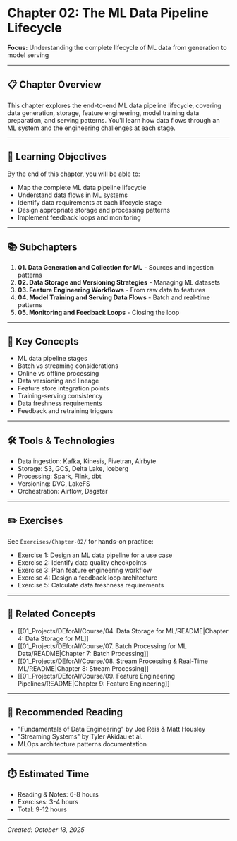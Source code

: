 # Chapter 02: The ML Data Pipeline Lifecycle

**Focus:** Understanding the complete lifecycle of ML data from generation to model serving

---

## 📋 Chapter Overview

This chapter explores the end-to-end ML data pipeline lifecycle, covering data generation, storage, feature engineering, model training data preparation, and serving patterns. You'll learn how data flows through an ML system and the engineering challenges at each stage.

---

## 🎯 Learning Objectives

By the end of this chapter, you will be able to:
- Map the complete ML data pipeline lifecycle
- Understand data flows in ML systems
- Identify data requirements at each lifecycle stage
- Design appropriate storage and processing patterns
- Implement feedback loops and monitoring

---

## 📚 Subchapters

1. **01. Data Generation and Collection for ML** - Sources and ingestion patterns
2. **02. Data Storage and Versioning Strategies** - Managing ML datasets
3. **03. Feature Engineering Workflows** - From raw data to features
4. **04. Model Training and Serving Data Flows** - Batch and real-time patterns
5. **05. Monitoring and Feedback Loops** - Closing the loop

---

## 🔑 Key Concepts

- ML data pipeline stages
- Batch vs streaming considerations
- Online vs offline processing
- Data versioning and lineage
- Feature store integration points
- Training-serving consistency
- Data freshness requirements
- Feedback and retraining triggers

---

## 🛠️ Tools & Technologies

- Data ingestion: Kafka, Kinesis, Fivetran, Airbyte
- Storage: S3, GCS, Delta Lake, Iceberg
- Processing: Spark, Flink, dbt
- Versioning: DVC, LakeFS
- Orchestration: Airflow, Dagster

---

## ✏️ Exercises

See `Exercises/Chapter-02/` for hands-on practice:
- Exercise 1: Design an ML data pipeline for a use case
- Exercise 2: Identify data quality checkpoints
- Exercise 3: Plan feature engineering workflow
- Exercise 4: Design a feedback loop architecture
- Exercise 5: Calculate data freshness requirements

---

## 🔗 Related Concepts

- [[01_Projects/DEforAI/Course/04. Data Storage for ML/README|Chapter 4: Data Storage for ML]]
- [[01_Projects/DEforAI/Course/07. Batch Processing for ML Data/README|Chapter 7: Batch Processing]]
- [[01_Projects/DEforAI/Course/08. Stream Processing & Real-Time ML/README|Chapter 8: Stream Processing]]
- [[01_Projects/DEforAI/Course/09. Feature Engineering Pipelines/README|Chapter 9: Feature Engineering]]

---

## 📖 Recommended Reading

- "Fundamentals of Data Engineering" by Joe Reis & Matt Housley
- "Streaming Systems" by Tyler Akidau et al.
- MLOps architecture patterns documentation

---

## ⏱️ Estimated Time

- Reading & Notes: 6-8 hours
- Exercises: 3-4 hours
- Total: 9-12 hours

---

*Created: October 18, 2025*
